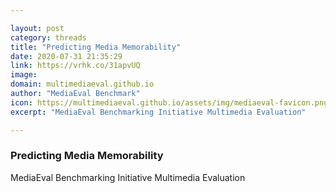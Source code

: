 ```yaml
---

layout: post
category: threads
title: "Predicting Media Memorability"
date: 2020-07-31 21:35:29
link: https://vrhk.co/31apvUQ
image: 
domain: multimediaeval.github.io
author: "MediaEval Benchmark"
icon: https://multimediaeval.github.io/assets/img/mediaeval-favicon.png
excerpt: "MediaEval Benchmarking Initiative Multimedia Evaluation"

---
```


### Predicting Media Memorability

MediaEval Benchmarking Initiative Multimedia Evaluation